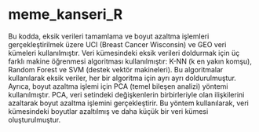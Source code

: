 # meme_kanseri_R


Bu kodda, eksik verileri tamamlama ve boyut azaltma işlemleri gerçekleştirilmek üzere UCI (Breast Cancer Wisconsin) ve GEO veri kümeleri kullanılmıştır.
Veri kümesindeki eksik verileri doldurmak için üç farklı makine öğrenmesi algoritması kullanılmıştır: K-NN (k en yakın komşu), Random Forest ve SVM (destek vektör makineleri). Bu algoritmalar kullanılarak eksik veriler, her bir algoritma için ayrı ayrı doldurulmuştur.
Ayrıca, boyut azaltma işlemi için PCA (temel bileşen analizi) yöntemi kullanılmıştır. PCA, veri setindeki değişkenlerin birbirleriyle olan ilişkilerini azaltarak boyut azaltma işlemini gerçekleştirir. Bu yöntem kullanılarak, veri kümesindeki boyutlar azaltılmış ve daha küçük bir veri kümesi oluşturulmuştur.

